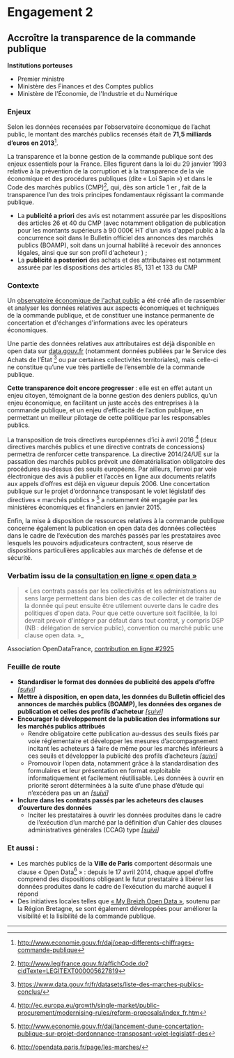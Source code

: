 # Engagement 2

##  Accroître la transparence de la commande publique

**Institutions porteuses**
- Premier ministre
- Ministère des Finances et des Comptes publics
- Ministère de l'Économie, de l'Industrie et du Numérique

### Enjeux

Selon les données recensées par l’observatoire économique de l’achat public, le montant
des marchés publics recensés était de **71,5 milliards d’euros en 2013**[^1].

La transparence et la bonne gestion de la commande publique sont des enjeux essentiels
pour la France. Elles figurent dans la loi du 29 janvier 1993 relative à la prévention de la
corruption et à la transparence de la vie économique et des procédures publiques (dite « Loi
Sapin ») et dans le Code des marchés publics (CMP)[^2], qui, dès son article 1 er , fait de la
transparence l’un des trois principes fondamentaux régissant la commande publique.

- La **publicité a priori** des avis est notamment assurée par les dispositions des articles 26 et 40 du CMP (avec notamment obligation de publication pour les montants supérieurs à 90 000€ HT d’un avis d'appel public à la concurrence soit dans le Bulletin officiel des annonces des marchés publics (BOAMP), soit dans un journal habilité à recevoir des annonces légales, ainsi que sur son profil d'acheteur ) ;
- La **publicité a posteriori** des achats et des attributaires est notamment assurée par les dispositions des articles 85, 131 et 133 du CMP

### Contexte

Un [observatoire économique de l'achat public](http://www.economie.gouv.fr/daj/lobservatoire-economique-lachat-public) a été créé afin de rassembler et analyser les
données relatives aux aspects économiques et techniques de la commande publique, et de
constituer une instance permanente de concertation et d'échanges d'informations avec les
opérateurs économiques.

Une partie des données relatives aux attributaires est déjà disponible en open data sur
[data.gouv.fr](http://www.data.gouv.fr/) (notamment données publiées par le Service des Achats de l’État [^3] ou par
certaines collectivités territoriales), mais celle-ci ne constitue qu’une vue très partielle de
l’ensemble de la commande publique.

**Cette transparence doit encore progresser** : elle est en effet autant un enjeu citoyen,
témoignant de la bonne gestion des deniers publics, qu’un enjeu économique, en facilitant
un juste accès des entreprises à la commande publique, et un enjeu d’efficacité de l’action
publique, en permettant un meilleur pilotage de cette politique par les responsables publics.

La transposition de trois directives européennes d’ici à avril 2016 [^4] (deux directives marchés
publics et une directive contrats de concessions) permettra de renforcer cette transparence.
La directive 2014/24/UE sur la passation des marchés publics prévoit une dématérialisation
obligatoire des procédures au-dessus des seuils européens. Par ailleurs, l’envoi par voie
électronique des avis à publier et l’accès en ligne aux documents relatifs aux appels d’offres
est déjà en vigueur depuis 2006. Une concertation publique sur le projet d’ordonnance
transposant le volet législatif des directives « marchés publics » [^5] a notamment été engagée
par les ministères économiques et financiers en janvier 2015.

Enfin, la mise à disposition de ressources relatives à la commande publique concerne
également la publication en open data des données collectées dans le cadre de
l’exécution des marchés passés par les prestataires avec lesquels les pouvoirs adjudicateurs
contractent, sous réserve de dispositions particulières applicables aux marchés de défense et
de sécurité.

### Verbatim issu de la [consultation en ligne « open data »](http://contribuez.cnnumerique.fr/debat/open-gov-comment-faire-progresser-la-transparence-de-l%E2%80%99action-publique-et-la-participation)

> « Les contrats passés par les collectivités et les administrations au sens large permettent dans bien des cas de collecter et de traiter de la donnée qui peut ensuite être utilement ouverte dans le cadre des politiques d'open data. Pour que cette ouverture soit facilitée, la loi devrait prévoir d'intégrer par défaut dans tout contrat, y compris DSP (NB : délégation de service public), convention ou marché public une clause open data. »_

Association OpenDataFrance, [contribution en ligne #2925](http://contribuez.cnnumerique.fr/debat/114/avis/2925)

### Feuille de route

- **Standardiser le format des données de publicité des appels d’offre**
  _[[suivi](https://git.framasoft.org/etalab/suivi/issues/120)]_
- **Mettre à disposition, en open data, les données du Bulletin officiel des annonces de marchés publics (BOAMP), les données des organes de publication et celles des profils
d’acheteur**
  _[[suivi](https://git.framasoft.org/etalab/suivi/issues/121)]_
- **Encourager le développement de la publication des informations sur les marchés publics attribués**
    - Rendre obligatoire cette publication au-dessus des seuils fixés par voie réglementaire et développer les mesures d’accompagnement incitant les acheteurs à faire de même pour les marchés inférieurs à ces seuils et développer la publicité des profils d’acheteurs
      _[[suivi](https://git.framasoft.org/etalab/suivi/issues/122)]_
    - Promouvoir l’open data, notamment grâce à la standardisation des formulaires et leur présentation en format exploitable informatiquement et facilement réutilisable. Les données à ouvrir en priorité seront déterminées à la suite d’une phase d’étude qui n’excédera pas un an
      _[[suivi](https://git.framasoft.org/etalab/suivi/issues/123)]_
- **Inclure dans les contrats passés par les acheteurs des clauses d’ouverture des données**
    - Inciter les prestataires à ouvrir les données produites dans le cadre de l’exécution d’un marché par la définition d’un Cahier des clauses administratives générales (CCAG) type
      _[[suivi](https://git.framasoft.org/etalab/suivi/issues/124)]_

### Et aussi :

- Les marchés publics de la **Ville de Paris** comportent désormais une clause « Open Data[^6] » : depuis le 17 avril 2014, chaque appel d’offre comprend des dispositions obligeant le futur prestataire à libérer les données produites dans le cadre de l’exécution du marché auquel il répond
- Des initiatives locales telles que [« My Breizh Open Data »](http://breizhsmallbusinessact.fr/my-breizh-open-data-marches-publics/), soutenu par la Région Bretagne, se sont également développées pour améliorer la visibilité et la lisibilité de la commande publique.

----

[^1]: http://www.economie.gouv.fr/daj/oeap-differents-chiffrages-commande-publique

[^2]: http://www.legifrance.gouv.fr/affichCode.do?cidTexte=LEGITEXT000005627819

[^3]: https://www.data.gouv.fr/fr/datasets/liste-des-marches-publics-conclus/

[^4]: http://ec.europa.eu/growth/single-market/public-procurement/modernising-rules/reform-proposals/index_fr.htm

[^5]: http://www.economie.gouv.fr/daj/lancement-dune-concertation-publique-sur-projet-dordonnance-transposant-volet-legislatif-des

[^6]: http://opendata.paris.fr/page/les-marches/
